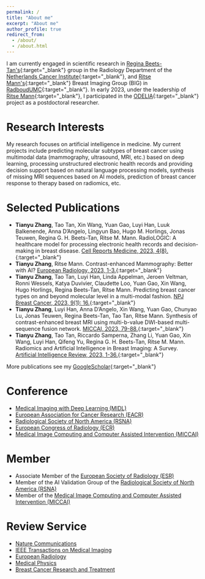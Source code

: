 ```yaml
---
permalink: /
title: "About me"
excerpt: "About me"
author_profile: true
redirect_from: 
  - /about/
  - /about.html
---
```

I am currently engaged in scientific research in [Regina Beets-Tan's](https://www.nki.nl/research/research-groups/regina-beets-tan/){:target="_blank"} group in the Radiology Department of the [Netherlands Cancer Institute](https://www.nki.nl/){:target="_blank"}, and [Ritse Mann's](https://scholar.google.com/citations?user=vPwW_6EAAAAJ&hl=zh-CN){:target="_blank"} Breast Imaging Group (BIG) in [RadboudUMC](https://www.radboudumc.nl/en/patient-care){:target="_blank"}. In early 2023, under the leadership of [Ritse Mann](https://scholar.google.com/citations?user=vPwW_6EAAAAJ&hl=zh-CN){:target="_blank"}, I participated in the [ODELIA](https://odelia.ai/){:target="_blank"} project as a postdoctoral researcher.


Research Interests
======
My research focuses on artificial intelligence in medicine. My current projects include predicting molecular subtypes of breast cancer using multimodal data (mammography, ultrasound, MRI, etc.) based on deep learning, processing unstructured electronic health records and providing decision support based on natural language processing models, synthesis of missing MRI sequences based on AI models, prediction of breast cancer response to therapy based on radiomics, etc. 

Selected Publications
======
*    **Tianyu Zhang**, Tao Tan, Xin Wang, Yuan Gao, Luyi Han, Luuk Balkenende, Anna D’Angelo, Lingyun Bao, Hugo M. Horlings, Jonas Teuwen, Regina G. H. Beets-Tan, Ritse M. Mann. RadioLOGIC: A healthcare model for processing electronic health records and decision-making in breast disease. [Cell Reports Medicine, 2023, 4(8).](https://www.sciencedirect.com/science/article/pii/S2666379123002598){:target="_blank"}
*    **Tianyu Zhang**, Ritse Mann. Contrast-enhanced Mammography: Better with AI? [European Radiology, 2023, 1-3.](https://link.springer.com/article/10.1007/s00330-023-10190-5){:target="_blank"}
*    **Tianyu Zhang**, Tao Tan, Luyi Han, Linda Appelman, Jeroen Veltman, Ronni Wessels, Katya Duvivier, Claudette Loo, Yuan Gao, Xin Wang, Hugo Horlings, Regina Beets-Tan,  Ritse Mann. Predicting breast cancer types on and beyond molecular level in a multi-modal fashion. [NPJ Breast Cancer, 2023, 9(1): 16.](https://www.nature.com/articles/s41523-023-00517-2){:target="_blank"}
*    **Tianyu Zhang**, Luyi Han, Anna D’Angelo, Xin Wang, Yuan Gao, Chunyao Lu, Jonas Teuwen, Regina Beets-Tan, Tao Tan, Ritse Mann. Synthesis of contrast-enhanced breast MRI using multi-b-value DWI-based multi-sequence fusion network. [MICCAI, 2023, 79-88.](https://link.springer.com/chapter/10.1007/978-3-031-43990-2_8){:target="_blank"}
*    **Tianyu Zhang**, Tao Tan, Riccardo Samperna, Zhang Li, Yuan Gao, Xin Wang, Luyi Han, Qifeng Yu, Regina G. H. Beets-Tan, Ritse M. Mann. Radiomics and Artificial Intelligence in Breast Imaging: A Survey. [Artificial Intelligence Review, 2023, 1-36.](https://link.springer.com/article/10.1007/s10462-023-10543-y){:target="_blank"}


More publications see my [GoogleScholar](https://scholar.google.com/citations?user=cDGQbLsAAAAJ&hl=zh-CN){:target="_blank"}


Conference
======
*    [Medical Imaging with Deep Learning (MIDL)](https://www.midl.io/)
*    [European Association for Cancer Research (EACR)](https://www.eacr.org/)
*    [Radiological Society of North America (RSNA)](https://www.rsna.org/)
*    [European Congress of Radiology (ECR)](https://www.myesr.org/congress/)
*    [Medical Image Computing and Computer Assisted Intervention (MICCAI)](https://miccai.org/)

Member
======
*    Associate Member of the [European Society of Radiology (ESR)](https://www.myesr.org/)
*    Member of the AI Validation Group of the [Radiological Society of North America (RSNA)](https://www.rsna.org/)
*    Member of the [Medical Image Computing and Computer Assisted Intervention (MICCAI)](https://miccai.org/)

Review Service
======
*    [Nature Communications](https://www.nature.com/ncomms/)
*    [IEEE Transactions on Medical Imaging](https://ieeexplore.ieee.org/xpl/RecentIssue.jsp?punumber=42)
*    [European Radiology](https://link.springer.com/journal/330)
*    [Medical Physics](https://aapm.onlinelibrary.wiley.com/journal/24734209)
*    [Breast Cancer Research and Treatment](https://link.springer.com/journal/10549)

